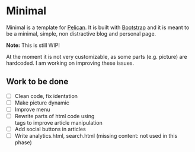 # Minimal

Minimal is a template for [Pelican](http://docs.getpelican.com/en/3.6.3/). It is built with [Bootstrap](http://getbootstrap.com/) and it is meant to be a minimal, simple, non distractive blog and personal page.

**Note:** This is still WIP!

At the moment it is not very customizable, as some parts (e.g. picture) are hardcoded. I am working on improving these issues.

## Work to be done

- [ ] Clean code, fix identation
- [ ] Make picture dynamic
- [ ] Improve menu
- [ ] Rewrite parts of html code using <article> tags to improve article manipulation
- [ ] Add social buttons in articles
- [ ] Write analytics.html, search.html (missing content: not used in this phase)
